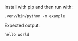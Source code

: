 Install with pip and then run with:

    .venv/bin/python -m example

Expected output:

    hello world
